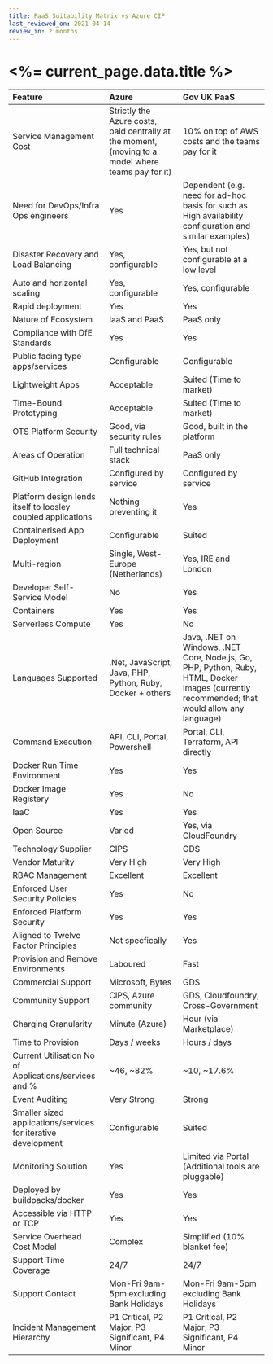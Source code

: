 ```yaml
---
title: PaaS Suitability Matrix vs Azure CIP
last_reviewed_on: 2021-04-14
review_in: 2 months
---
```


# <%= current_page.data.title %>

| Feature  | Azure | Gov UK PaaS |
| :---         | :---         | :---         |
| Service Management Cost   | Strictly the Azure costs, paid centrally at the moment, (moving to a model where teams pay for it)  | 10% on top of AWS costs and the teams pay for it    |
| Need for DevOps/Infra Ops engineers    | Yes       | Dependent (e.g. need for ad-hoc basis for such as High availability configuration and similar examples)      |
| Disaster Recovery and Load Balancing    | Yes, configurable       | Yes, but not configurable at a low level      |
| Auto and horizontal scaling    | Yes, configurable       | Yes, configurable      |
| Rapid deployment    | Yes       | Yes      |
| Nature of Ecosystem    | IaaS and PaaS       | PaaS only      |
| Compliance with DfE Standards    | Yes       | Yes      |
| Public facing type apps/services    | Configurable       | Configurable     |
| Lightweight Apps    | Acceptable       | Suited (Time to market)     |
| Time-Bound Prototyping    | Acceptable       | Suited (Time to market)      |
| OTS Platform Security    | Good, via security rules       | Good, built in the platform      |
| Areas of Operation    | Full technical stack       | PaaS only      |
| GitHub Integration    | Configured by service       | Configured by service      |
| Platform design lends itself to loosley coupled applications | Nothing preventing it       | Yes      |
| Containerised App Deployment  | Configurable       | Suited      |
| Multi-region    | Single, West-Europe (Netherlands)       | Yes, IRE and London      |
| Developer Self-Service Model    | No       | Yes      |
| Containers    | Yes       | Yes      |
| Serverless Compute    | Yes       | No      |
| Languages Supported    | .Net, JavaScript, Java, PHP, Python, Ruby, Docker + others       | Java, .NET on Windows, .NET Core, Node.js, Go, PHP, Python, Ruby, HTML, Docker Images (currently recommended; that would allow any language)      |
| Command Execution    | API, CLI, Portal, Powershell       | Portal, CLI, Terraform, API directly      |
| Docker Run Time Environment    | Yes       | Yes      |
| Docker Image Registery    | Yes       | No      |
| IaaC    | Yes       | Yes      |
| Open Source    | Varied       | Yes, via CloudFoundry      |
| Technology Supplier    | CIPS       | GDS      |
| Vendor Maturity    | Very High       | Very High      |
| RBAC Management    | Excellent       | Excellent      |
| Enforced User Security Policies    | Yes       | No      |
| Enforced Platform Security    | Yes       | Yes      |
| Aligned to Twelve Factor Principles    | Not specfically       | Yes      |
| Provision and Remove Environments    | Laboured       | Fast      |
| Commercial Support    | Microsoft, Bytes       | GDS      |
| Community Support    | CIPS, Azure community       | GDS, Cloudfoundry, Cross-Government       |
| Charging Granularity    | Minute (Azure)       | Hour (via Marketplace)      |
| Time to Provision    | Days / weeks       | Hours / days      |
| Current Utilisation No of Applications/services and %    | ~46, ~82%       | ~10, ~17.6%      |
| Event Auditing    | Very Strong       | Strong      |
| Smaller sized applications/services for iterative development    | Configurable       | Suited      |
| Monitoring Solution   | Yes       | Limited via Portal (Additional tools are pluggable)       |
| Deployed by buildpacks/docker    | Yes       | Yes      |
| Accessible via HTTP or TCP    | Yes       | Yes      |
| Service Overhead Cost Model    | Complex       | Simplified (10% blanket fee)      |
| Support Time Coverage    | 24/7       | 24/7      |
| Support Contact     | Mon-Fri 9am-5pm excluding Bank Holidays       | Mon-Fri 9am-5pm excluding Bank Holidays      |
| Incident Management Hierarchy    | P1 Critical, P2 Major, P3 Significant, P4 Minor        | P1 Critical, P2 Major, P3 Significant, P4 Minor       |
